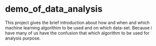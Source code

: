 # demo_of_data_analysis
This project gives the brief introduction about how and when and which machine learning algorithim to be used and on which data-set. Because i have many of us have the confusion that which algorithm to be used for analysis purpose.
